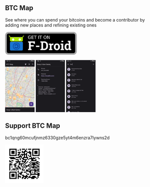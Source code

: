 ## BTC Map

See where you can spend your bitcoins and become a contributor by adding new places and refining existing ones

<p>
  <a href="https://f-droid.org/packages/org.btcmap/">
    <img src="graphics/get-it-on-fdroid.svg" alt="Get it on F-Droid" height="75">
  </a>
</p>

<p>
<img alt="" src="fastlane/metadata/android/en-US/images/phoneScreenshots/1.png" width="19%">
<img alt="" src="fastlane/metadata/android/en-US/images/phoneScreenshots/2.png" width="19%">
<img alt="" src="fastlane/metadata/android/en-US/images/phoneScreenshots/3.png" width="19%">
</p>

## Support BTC Map

bc1qng60mcufjnmz6330gze5yt4m6enzra7lywns2d

<img src="app/src/main/res/drawable-nodpi/btc_address.png" width="25%">
